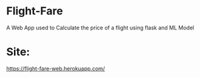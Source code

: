 # Flight-Fare
A Web App used to Calculate the price of a flight using flask and ML Model

# Site:
https://flight-fare-web.herokuapp.com/
